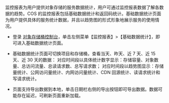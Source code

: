 监控报表为用户提供对象存储的服务数据统计，用户可通过监控报表数据了解各数据的趋势。COS 的监控报表包括基础数据统计和返回码统计。基础数据统计页面为用户提供具体的服务统计数据，并且以趋势图的形式形象地展示服务的使用情况。

- 登录 [对象存储桶控制台](http://console.tcecqpoc.fsphere.cn/cos)，单击左侧菜单【监控报表】>【基础数据统计】，即可进入基础数据统计页面。

- 基础数据统计页面可切换项目和存储桶，查看当天、昨天、近 7 天、近 15 天、近 30 天的数据：
对应时间段以具体统计数字显示：存储容量、对象数量、总访问流量、总读请求数、总写请求数；
对应时间段以趋势图显示：存储量统计、公网访问量统计、内网访问量统计、CDN 回源统计、读请求统计和写请求统计。

- 页面支持导出数据到本地，单击日期栏右侧的导出按钮即可导出数据。数据可能存在延迟，可刷新页面重新加载。
